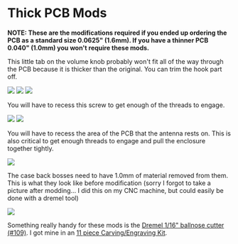 # Thick PCB Mods

**NOTE: These are the modifications required if you ended up ordering the PCB as a standard size 0.0625" (1.6mm).  If you have a thinner PCB 0.040" (1.0mm) you won't require these mods.**

This little tab on the volume knob probably won't fit all of the way through the PCB because it is thicker than the original.  You can trim the hook part off.

![](../../pictures/knob1.jpg)
![](../../pictures/knob2.jpg)
![](../../pictures/knob3.jpg)

You will have to recess this screw to get enough of the threads to engage.

![](../../pictures/screw-recessed1.jpg)
![](../../pictures/screw-recessed2.jpg)

You will have to recess the area of the PCB that the antenna rests on.  This is also critical to get enough threads to engage and pull the enclosure together tightly.

![](../../pictures/antenna-recessed.jpg)

The case back bosses need to have 1.0mm of material removed from them.  This is what they look like before modification (sorry I forgot to take a picture after modding... I did this on my CNC machine, but could easily be done with a dremel tool)

![](../../pictures/case-back-bosses.jpg)

Something really handy for these mods is the [Dremel 1/16" ballnose cutter (#109)](https://www.amazon.com/Dremel-109-Engraving-Cutter-16-inch/dp/B0006N72X4).  I got mine in an [11 piece Carving/Engraving Kit](https://www.amazon.com/Dremel-729-01-Engraving-Accessories-11-Piece/dp/B09FP387V2).
